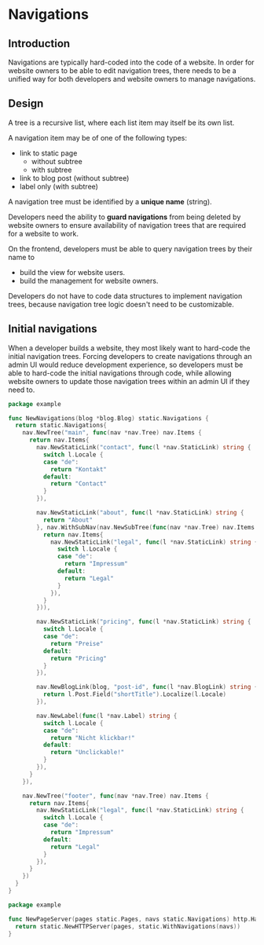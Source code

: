 # Navigations

## Introduction

Navigations are typically hard-coded into the code of a website. In order for
website owners to be able to edit navigation trees, there needs to be a unified
way for both developers and website owners to manage navigations.

## Design

A tree is a recursive list, where each list item may itself be its own list.

A navigation item may be of one of the following types:

- link to static page
  - without subtree
  - with subtree
- link to blog post (without subtree)
- label only (with subtree)

A navigation tree must be identified by a **unique name** (string).

Developers need the ability to **guard navigations** from being deleted by
website owners to ensure availability of navigation trees that are required for
a website to work.

On the frontend, developers must be able to query navigation trees by their name
to

- build the view for website users.
- build the management for website owners.

Developers do not have to code data structures to implement navigation trees,
because navigation tree logic doesn't need to be customizable.

## Initial navigations

When a developer builds a website, they most likely want to hard-code the
initial navigation trees. Forcing developers to create navigations through an
admin UI would reduce development experience, so developers must be able to
hard-code the initial navigations through code, while allowing website owners to
update those navigation trees within an admin UI if they need to.

```go
package example

func NewNavigations(blog *blog.Blog) static.Navigations {
  return static.Navigations{
    nav.NewTree("main", func(nav *nav.Tree) nav.Items {
      return nav.Items{
        nav.NewStaticLink("contact", func(l *nav.StaticLink) string {
          switch l.Locale {
          case "de":
            return "Kontakt"
          default:
            return "Contact"
          }
        }),

        nav.NewStaticLink("about", func(l *nav.StaticLink) string {
          return "About"
        }, nav.WithSubNav(nav.NewSubTree(func(nav *nav.Tree) nav.Items {
          return nav.Items{
            nav.NewStaticLink("legal", func(l *nav.StaticLink) string {
              switch l.Locale {
              case "de":
                return "Impressum"
              default:
                return "Legal"
              }
            }),
          }
        })),

        nav.NewStaticLink("pricing", func(l *nav.StaticLink) string {
          switch l.Locale {
          case "de":
            return "Preise"
          default:
            return "Pricing"
          }
        }),

        nav.NewBlogLink(blog, "post-id", func(l *nav.BlogLink) string {
          return l.Post.Field("shortTitle").Localize(l.Locale)
        }),

        nav.NewLabel(func(l *nav.Label) string {
          switch l.Locale {
          case "de":
            return "Nicht klickbar!"
          default:
            return "Unclickable!"
          }
        }),
      }
    }),

    nav.NewTree("footer", func(nav *nav.Tree) nav.Items {
      return nav.Items{
        nav.NewStaticLink("legal", func(l *nav.StaticLink) string {
          switch l.Locale {
          case "de":
            return "Impressum"
          default:
            return "Legal"
          }
        }),
      }
    })
  }
}
```

```go
package example

func NewPageServer(pages static.Pages, navs static.Navigations) http.Handler {
  return static.NewHTTPServer(pages, static.WithNavigations(navs))
}
```